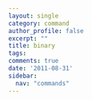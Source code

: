 ```yaml
---
layout: single
category: command
author_profile: false
excerpt: ""
title: binary
tags:
comments: true
date: '2011-08-31'
sidebar:
  nav: "commands"
---
```

